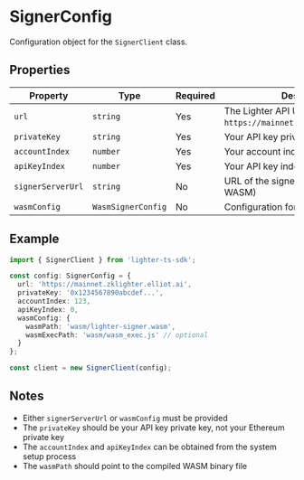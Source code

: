 # SignerConfig

Configuration object for the `SignerClient` class.

## Properties

| Property | Type | Required | Description |
|----------|------|----------|-------------|
| `url` | `string` | Yes | The Lighter API URL (e.g., `https://mainnet.zklighter.elliot.ai`) |
| `privateKey` | `string` | Yes | Your API key private key |
| `accountIndex` | `number` | Yes | Your account index |
| `apiKeyIndex` | `number` | Yes | Your API key index |
| `signerServerUrl` | `string` | No | URL of the signer server (alternative to WASM) |
| `wasmConfig` | `WasmSignerConfig` | No | Configuration for WASM signer |

## Example

```typescript
import { SignerClient } from 'lighter-ts-sdk';

const config: SignerConfig = {
  url: 'https://mainnet.zklighter.elliot.ai',
  privateKey: '0x1234567890abcdef...',
  accountIndex: 123,
  apiKeyIndex: 0,
  wasmConfig: {
    wasmPath: 'wasm/lighter-signer.wasm',
    wasmExecPath: 'wasm/wasm_exec.js' // optional
  }
};

const client = new SignerClient(config);
```

## Notes

- Either `signerServerUrl` or `wasmConfig` must be provided
- The `privateKey` should be your API key private key, not your Ethereum private key
- The `accountIndex` and `apiKeyIndex` can be obtained from the system setup process
- The `wasmPath` should point to the compiled WASM binary file
